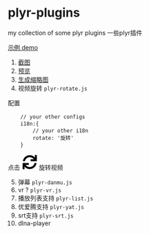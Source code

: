 # plyr-plugins
my collection of some plyr plugins 一些plyr插件

[示例 demo](https://zengde.github.io/plyr-plugins/)

1. [截图](https://github.com/zengde/plyr-plugin-capture)
2. [预览](https://github.com/zengde/plyr-plugin-thumbnail)
3. [生成缩略图](https://github.com/zengde/plyr-thumbnail-generate)
4. 视频旋转 `plyr-rotate.js`

配置
```
    // your other configs
    i18n:{
        // your other i18n
        rotate: '旋转'
    }
```
   点击 ![capture button](svg/plyr-rotate.svg) 旋转视频

5. 弹幕 `plyr-danmu.js`
6. vr ? `plyr-vr.js`
7. 播放列表支持 `plyr-list.js`
8. 优爱腾支持 `plyr-yat.js`
9. srt支持 `plyr-srt.js`
10. dlna-player
